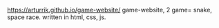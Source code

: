 https://arturrik.github.io/game-website/
game-website, 2 game= snake, space race.
written in html, css, js.


